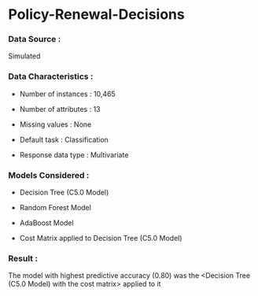 # Policy-Renewal-Decisions

### Data Source :

Simulated

### Data Characteristics :

* Number of instances : 10,465

* Number of attributes : 13

* Missing values : None

* Default task : Classification

* Response data type : Multivariate

### Models Considered :

* Decision Tree (C5.0 Model)

* Random Forest Model

* AdaBoost Model

* Cost Matrix applied to Decision Tree (C5.0 Model)

### Result :

The model with highest predictive accuracy (0.80) was the <Decision Tree (C5.0 Model) with the cost matrix> applied to it




